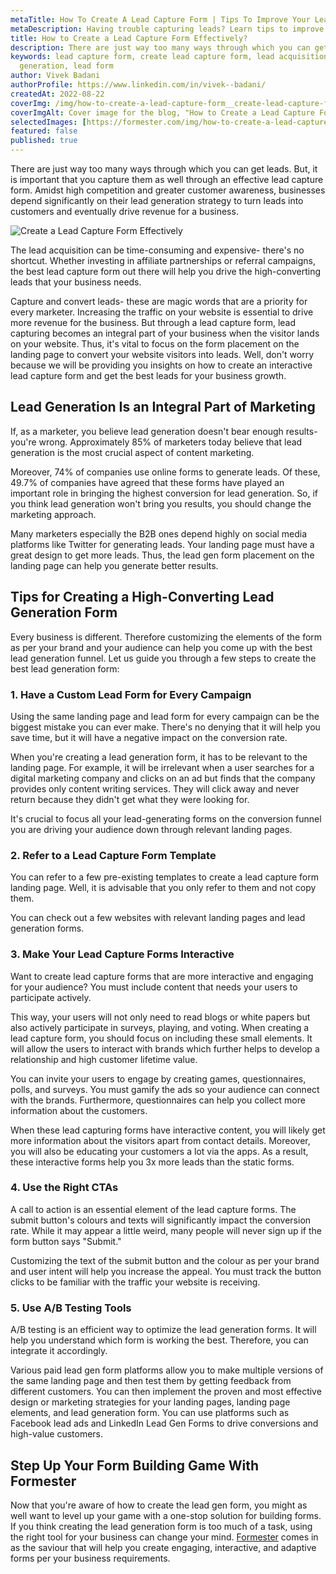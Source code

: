 ```yaml
---
metaTitle: How To Create A Lead Capture Form | Tips To Improve Your Lead Capture Form Conversions - Formester
metaDescription: Having trouble capturing leads? Learn tips to improve your lead capture form conversions with Formester. Find out how to create a lead capture form that converts visitors into leads.
title: How to Create a Lead Capture Form Effectively?
description: There are just way too many ways through which you can get leads.But, it is important that you capture them as well through an effective lead capture form. Amidst high competition and greater customer awareness,businesses depend significantly on their lead generation strategy to turn leads into customers and eventually drive revenue for a business.
keywords: lead capture form, create lead capture form, lead acquisition, lead
  generation, lead form
author: Vivek Badani
authorProfile: https://www.linkedin.com/in/vivek--badani/
createdAt: 2022-08-22
coverImg: /img/how-to-create-a-lead-capture-form__create-lead-capture-form-effectively.png
coverImgAlt: Cover image for the blog, "How to Create a Lead Capture Form Effectively?"
selectedImages: [https://formester.com/img/how-to-create-a-lead-capture-form__create-lead-capture-form-effectively.png]
featured: false
published: true
---
```


There are just way too many ways through which you can get leads.
But, it is important that you capture them as well through an effective lead
capture form. Amidst high competition and greater customer awareness,
businesses depend significantly on their lead generation strategy to turn
leads into customers and eventually drive revenue for a business.

![Create a Lead Capture Form Effectively](/img/how-to-create-a-lead-capture-form__create-lead-capture-form-effectively.png 'Create a Lead Capture Form Effectively')

The lead acquisition can be time-consuming and expensive- there's no shortcut. Whether investing in affiliate partnerships or referral campaigns, the best lead capture form out there will help you drive the high-converting leads that your business needs.

Capture and convert leads- these are magic words that are a priority for every marketer. Increasing the traffic on your website is essential to drive more revenue for the business. But through a lead capture form, lead capturing becomes an integral part of your business when the visitor lands on your website. Thus, it's vital to focus on the form placement on the landing page to convert your website visitors into leads. Well, don't worry because we will be providing you insights on how to create an interactive lead capture form and get the best leads for your business growth.

## Lead Generation Is an Integral Part of Marketing

If, as a marketer, you believe lead generation doesn't bear enough results- you're wrong. Approximately 85% of marketers today believe that lead generation is the most crucial aspect of content marketing.

Moreover, 74% of companies use online forms to generate leads. Of these, 49.7% of companies have agreed that these forms have played an important role in bringing the highest conversion for lead generation. So, if you think lead generation won't bring you results, you should change the marketing approach.

Many marketers especially the B2B ones depend highly on social media platforms like Twitter for generating leads. Your landing page must have a great design to get more leads. Thus, the lead gen form placement on the landing page can help you generate better results.

## Tips for Creating a High-Converting Lead Generation Form

Every business is different. Therefore customizing the elements of the form as per your brand and your audience can help you come up with the best lead generation funnel. Let us guide you through a few steps to create the best lead generation form:

### 1. Have a Custom Lead Form for Every Campaign

Using the same landing page and lead form for every campaign can be the biggest mistake you can ever make. There's no denying that it will help you save time, but it will have a negative impact on the conversion rate.

When you're creating a lead generation form, it has to be relevant to the landing page. For example, it will be irrelevant when a user searches for a digital marketing company and clicks on an ad but finds that the company provides only content writing services. They will click away and never return because they didn't get what they were looking for.

It's crucial to focus all your lead-generating forms on the conversion funnel you are driving your audience down through relevant landing pages.

### 2. Refer to a Lead Capture Form Template

You can refer to a few pre-existing templates to create a lead capture form landing page. Well, it is advisable that you only refer to them and not copy them.

You can check out a few websites with relevant landing pages and lead generation forms.

### 3. Make Your Lead Capture Forms Interactive

Want to create lead capture forms that are more interactive and engaging for your audience? You must include content that needs your users to participate actively.

This way, your users will not only need to read blogs or white papers but also actively participate in surveys, playing, and voting. When creating a lead capture form, you should focus on including these small elements. It will allow the users to interact with brands which further helps to develop a relationship and high customer lifetime value.

You can invite your users to engage by creating games, questionnaires, polls, and surveys. You must gamify the ads so your audience can connect with the brands. Furthermore, questionnaires can help you collect more information about the customers.

When these lead capturing forms have interactive content, you will likely get more information about the visitors apart from contact details. Moreover, you will also be educating your customers a lot via the apps. As a result, these interactive forms help you 3x more leads than the static forms.

### 4. Use the Right CTAs

A call to action is an essential element of the lead capture forms. The submit button's colours and texts will significantly impact the conversion rate. While it may appear a little weird, many people will never sign up if the form button says "Submit."

Customizing the text of the submit button and the colour as per your brand and user intent will help you increase the appeal. You must track the button clicks to be familiar with the traffic your website is receiving.

### 5. Use A/B Testing Tools

A/B testing is an efficient way to optimize the lead generation forms. It will help you understand which form is working the best. Therefore, you can integrate it accordingly.

Various paid lead gen form platforms allow you to make multiple versions of the same landing page and then test them by getting feedback from different customers. You can then implement the proven and most effective design or marketing strategies for your landing pages, landing page elements, and lead generation form. You can use platforms such as Facebook lead ads and LinkedIn Lead Gen Forms to drive conversions and high-value customers.

## Step Up Your Form Building Game With Formester

Now that you're aware of how to create the lead gen form, you might as well want to level up your game with a one-stop solution for building forms. If you think creating the lead generation form is too much of a task, using the right tool for your business can change your mind. [Formester](/) comes in as the saviour that will help you create engaging, interactive, and adaptive forms per your business requirements.
